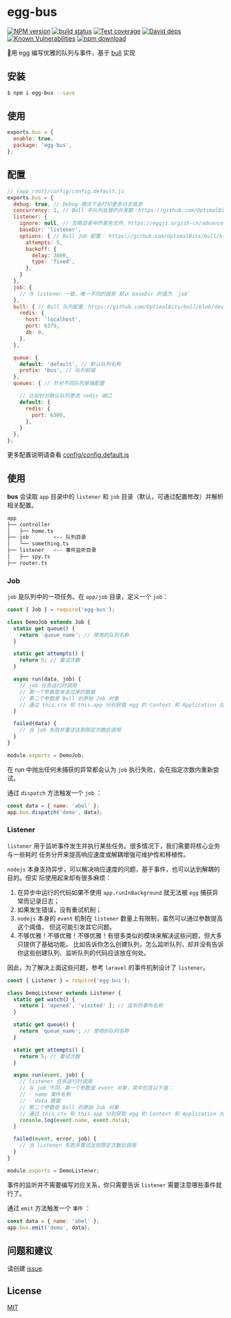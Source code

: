 # egg-bus

[![NPM version][npm-image]][npm-url]
[![build status][travis-image]][travis-url]
[![Test coverage][codecov-image]][codecov-url]
[![David deps][david-image]][david-url]
[![Known Vulnerabilities][snyk-image]][snyk-url]
[![npm download][download-image]][download-url]

[npm-image]: https://img.shields.io/npm/v/egg-bus.svg?style=flat-square
[npm-url]: https://npmjs.org/package/egg-bus
[travis-image]: https://img.shields.io/travis/hexindai/egg-bus.svg?style=flat-square
[travis-url]: https://travis-ci.org/hexindai/egg-bus
[codecov-image]: https://img.shields.io/codecov/c/github/hexindai/egg-bus.svg?style=flat-square
[codecov-url]: https://codecov.io/github/hexindai/egg-bus?branch=master
[david-image]: https://img.shields.io/david/hexindai/egg-bus.svg?style=flat-square
[david-url]: https://david-dm.org/hexindai/egg-bus
[snyk-image]: https://snyk.io/test/npm/egg-bus/badge.svg?style=flat-square
[snyk-url]: https://snyk.io/test/npm/egg-bus
[download-image]: https://img.shields.io/npm/dm/egg-bus.svg?style=flat-square
[download-url]: https://npmjs.org/package/egg-bus

🐣用 egg 编写优雅的队列与事件，基于 [bull](https://github.com/OptimalBits/bull) 实现

## 安装

```bash
$ npm i egg-bus --save
```

## 使用

```js
exports.bus = {
  enable: true,
  package: 'egg-bus',
};
```

## 配置

```js
// {app_root}/config/config.default.js
exports.bus = {
  debug: true, // Debug 模式下会打印更多日志信息
  concurrency: 1, // Bull 中队列处理的并发数：https://github.com/OptimalBits/bull/blob/develop/REFERENCE.md#queueprocess
  listener: {
    ignore: null, // 忽略目录中的某些文件，https://eggjs.org/zh-cn/advanced/loader.html#ignore-string
    baseDir: 'listener',
    options: { // Bull Job 配置： https://github.com/OptimalBits/bull/blob/develop/REFERENCE.md#queueadd
      attempts: 5,
      backoff: {
        delay: 3000,
        type: 'fixed',
      },
    }
  },
  job: {
    // 与 listener 一致，唯一不同的就是 默认 baseDir 的值为 `job`
  },
  bull: { // Bull 队列配置：https://github.com/OptimalBits/bull/blob/develop/REFERENCE.md#queue
    redis: {
      host: 'localhost',
      port: 6379,
      db: 0,
    },
  },

  queue: {
    default: 'default', // 默认队列名称
    prefix: 'bus', // 队列前缀
  },
  queues: { // 针对不同队列单独配置

    // 比如针对默认队列更改 redis 端口
    default: {
      redis: {
        port: 6380,
      },
    }
  },
};
```

更多配置说明请查看 [config/config.default.js](config/config.default.js)

## 使用

**bus** 会读取 `app` 目录中的 `listener` 和 `job` 目录（默认，可通过配置修改）并解析
相关配置。

```bash
app
├── controller
│   ├── home.ts
├── job        <-- 队列目录
│   └── something.ts
├── listener   <-- 事件监听目录
│   ├── spy.ts
├── router.ts
```

### Job

`job` 是队列中的一项任务。在 `app/job` 目录，定义一个 `job`：

```js
const { Job } = require('egg-bus');

class DemoJob extends Job {
  static get queue() {
    return 'queue_name'; // 使用的队列名称
  }

  static get attempts() {
    return 5; // 重试次数
  }

  async run(data, job) {
    // job 任务运行时调用
    // 第一个参数是发送过来的数据
    // 第二个参数是 Bull 的原始 Job 对象
    // 通过 this.ctx 和 this.app 分别获取 egg 的 Context 和 Application 对象
  }

  failed(data) {
    // 当 job 失败并重试达到限定次数后调用
  }
}

module.exports = DemoJob;
```

在 run 中抛出任何未捕获的异常都会认为 `job` 执行失败，会在指定次数内重新尝试。

通过 `dispatch` 方法触发一个 `job` ：

```js
const data = { name: 'abel' };
app.bus.dispatch('demo', data);
```

### Listener

`listener` 用于监听事件发生并执行某些任务。很多情况下，我们需要将核心业务与一些耗时
任务分开来提高响应速度或解耦增强可维护性和移植性。

`nodejs` 本身支持异步，可以解决响应速度的问题，基于事件，也可以达到解耦的目的。但实
际使用起来却有很多麻烦：

1. 在异步中运行的代码如果不使用 `app.runInBackground` 就无法被 `egg` 捕获异常而记录日志；
2. 如果发生错误，没有重试机制；
3. `nodejs` 本身的 `event` 机制在 `listener` 数量上有限制，虽然可以通过参数提高这个阈值，
但这可能引发其它问题。
4. 不够优雅！不够优雅！不够优雅！有很多类似的模块来解决这些问题，但大多只提供了基础功能。
比如告诉你怎么创建队列，怎么监听队列，却并没有告诉你这些创建队列、监听队列的代码应该放在何处。

因此，为了解决上面这些问题，参考 `laravel` 的事件机制设计了 `listener`。

```js
const { Listener } = require('egg-bus');

class DemoListener extends Listener {
  static get watch() {
    return [ 'opened', 'visited' ]; // 监听的事件名称
  }

  static get queue() {
    return 'queue_name'; // 使用的队列名称
  }

  static get attempts() {
    return 5; // 重试次数
  }

  async run(event, job) {
    // listener 任务运行时调用
    // 与 job 不同，第一个参数是 event 对象，其中包含以下值：
    // - name 事件名称
    // - data 数据
    // 第二个参数是 Bull 的原始 Job 对象
    // 通过 this.ctx 和 this.app 分别获取 egg 的 Context 和 Application 对象
    console.log(event.name, event.data);
  }

  failed(event, error, job) {
    // 当 listener 失败并重试达到限定次数后调用
  }
}

module.exports = DemoListener;
```

事件的监听并不需要编写对应关系，你只需要告诉 `listener` 需要注意哪些事件就行了。


通过 `emit` 方法触发一个 `事件` ：

```js
const data = { name: 'abel' };
app.bus.emit('demo', data);
```

## 问题和建议

请创建 [issue](https://github.com/eggjs/egg/issues).

## License

[MIT](LICENSE)
